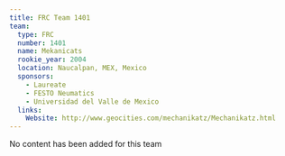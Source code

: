 ```yaml
---
title: FRC Team 1401
team:
  type: FRC
  number: 1401
  name: Mekanicats
  rookie_year: 2004
  location: Naucalpan, MEX, Mexico
  sponsors:
    - Laureate
    - FESTO Neumatics
    - Universidad del Valle de Mexico
  links:
    Website: http://www.geocities.com/mechanikatz/Mechanikatz.html
---
```

No content has been added for this team